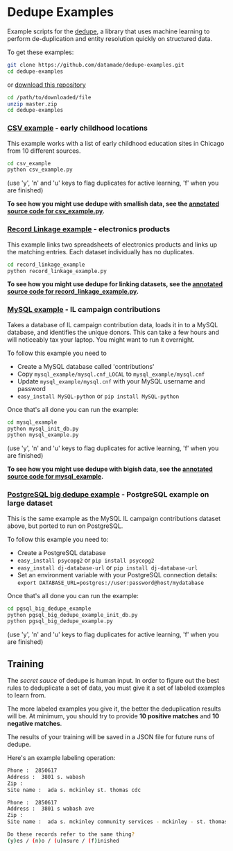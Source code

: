 # Dedupe Examples

Example scripts for the [dedupe](https://github.com/datamade/dedupe), a library that uses machine learning to perform de-duplication and entity resolution quickly on structured data.

To get these examples:
```bash
git clone https://github.com/datamade/dedupe-examples.git
cd dedupe-examples
```

or [download this repository](https://github.com/datamade/dedupe/archive/master.zip)

```bash
cd /path/to/downloaded/file
unzip master.zip
cd dedupe-examples
```

### [CSV example](http://datamade.github.com/dedupe-examples/docs/csv_example.html) - early childhood locations

This example works with a list of early childhood education sites in Chicago from 10 different sources.

```bash
cd csv_example
python csv_example.py
```
  (use 'y', 'n' and 'u' keys to flag duplicates for active learning, 'f' when you are finished)
  
**To see how you might use dedupe with smallish data, see the [annotated source code for csv_example.py](http://datamade.github.com/dedupe/doc/csv_example.html).**

### [Record Linkage example](http://datamade.github.com/dedupe-examples/docs/record_linkage_example.html) -  electronics products
This example links two spreadsheets of electronics products and links up the matching entries. Each dataset individually has no duplicates.

```bash
cd record_linkage_example
python record_linkage_example.py 
```

**To see how you might use dedupe for linking datasets, see the [annotated source code for record_linkage_example.py](http://datamade.github.com/dedupe/doc/record_linkage_example.html).**

### [MySQL example](http://datamade.github.com/dedupe-examples/docs/mysql_example.html) - IL campaign contributions

Takes a database of IL campaign contribution data, loads it in to a MySQL database, and identifies the unique donors. This can take a few hours and will noticeably tax your laptop. You might want to run it overnight.

To follow this example you need to 

* Create a MySQL database called 'contributions'
* Copy `mysql_example/mysql.cnf_LOCAL` to `mysql_example/mysql.cnf`
* Update `mysql_example/mysql.cnf` with your MySQL username and password
* `easy_install MySQL-python` or `pip install MySQL-python`

Once that's all done you can run the example:

```bash
cd mysql_example
python mysql_init_db.py 
python mysql_example.py
```
  (use 'y', 'n' and 'u' keys to flag duplicates for active learning, 'f' when you are finished) 

**To see how you might use dedupe with bigish data, see the [annotated source code for mysql_example](http://datamade.github.com/dedupe/doc/mysql_example.html).** 


### [PostgreSQL big dedupe example](http://datamade.github.io/dedupe-examples/docs/pgsql_big_dedupe_example.html) - PostgreSQL example on large dataset

This is the same example as the MySQL IL campaign contributions dataset above, but ported to run on PostgreSQL.

To follow this example you need to:

* Create a PostgreSQL database
* `easy_install psycopg2` or `pip install psycopg2`
* `easy_install dj-database-url` or `pip install dj-database-url`
* Set an environment variable with your PostgreSQL connection details: `export DATABASE_URL=postgres://user:password@host/mydatabase`

Once that's all done you can run the example:

```bash
cd pgsql_big_dedupe_example
python pgsql_big_dedupe_example_init_db.py 
python pgsql_big_dedupe_example.py
```
  (use 'y', 'n' and 'u' keys to flag duplicates for active learning, 'f' when you are finished) 


## Training

The _secret sauce_ of dedupe is human input. In order to figure out the best rules to deduplicate a set of data, you must give it a set of labeled examples to learn from. 

The more labeled examples you give it, the better the deduplication results will be. At minimum, you should try to provide __10 positive matches__ and __10 negative matches__.

The results of your training will be saved in a JSON file for future runs of dedupe.

Here's an example labeling operation:

```bash
Phone :  2850617
Address :  3801 s. wabash
Zip :
Site name :  ada s. mckinley st. thomas cdc

Phone :  2850617
Address :  3801 s wabash ave
Zip :
Site name :  ada s. mckinley community services - mckinley - st. thomas

Do these records refer to the same thing?
(y)es / (n)o / (u)nsure / (f)inished
```


